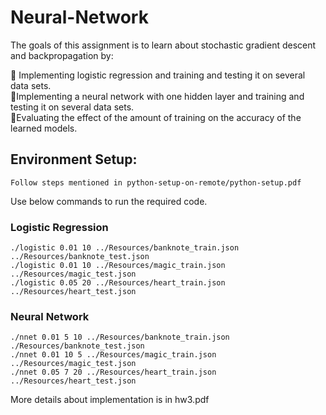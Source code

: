 # Neural-Network

The goals of this assignment is to learn about stochastic gradient descent and backpropagation by:

 Implementing logistic regression and training and testing it on several data sets.\
 Implementing a neural network with one hidden layer and training and testing it on several data sets.\
 Evaluating the effect of the amount of training on the accuracy of the learned models.


## Environment Setup:
```
Follow steps mentioned in python-setup-on-remote/python-setup.pdf
```

Use below commands to run the required code.

### Logistic Regression
```
./logistic 0.01 10 ../Resources/banknote_train.json ../Resources/banknote_test.json 
./logistic 0.01 10 ../Resources/magic_train.json ../Resources/magic_test.json 
./logistic 0.05 20 ../Resources/heart_train.json ../Resources/heart_test.json 
```

### Neural Network
```
./nnet 0.01 5 10 ../Resources/banknote_train.json ./Resources/banknote_test.json 
./nnet 0.01 10 5 ../Resources/magic_train.json ../Resources/magic_test.json 
./nnet 0.05 7 20 ../Resources/heart_train.json ../Resources/heart_test.json 
```

More details about implementation is in hw3.pdf
